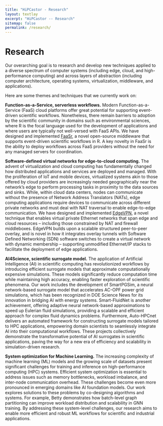 ```yaml
---
title: "HiPCastor - Research"
layout: textlay
excerpt: "HiPCastor -- Research"
sitemap: false
permalink: /research/
---
```


# Research

Our overarching goal is to research and develop new techniques applied to a diverse spectrum of computer systems (including edge, cloud, and high-performance computing) and across layers of abstraction (including computer architecture, operating systems, virtualization, middleware, and applications). 

Here are some themes and techniques that we currently work on:

**Function-as-a-Service, serverless workflows.** Modern Function-as-a-Service (FaaS) cloud platforms offer great potential for supporting event-driven scientific workflows. Nonetheless, there remain barriers to adoption by the scientific community in domains such as environmental sciences, where R is the focal language used for the development of applications and where users are typically not well-versed with FaaS APIs. We have designed and implemented [FaaSr](https://faasr.io), a novel open-source middleware that supports event-driven scientific workflows in R. A key novelty in FaaSr is the ability to deploy workflows across FaaS providers without the need for any managed servers for coordination.


**Software-defined virtual networks for edge-to-cloud computing.** The advent of virtualization and cloud computing has fundamentally changed how distributed applications and services are deployed and managed. With the proliferation of IoT and mobile devices, virtualized systems akin to those offered by cloud providers are increasingly needed geographically near the network’s edge to perform processing tasks in proximity to the data sources and sinks. While, within cloud data centers, nodes can communicate without the presence of Network Address Translators (NATs), edge computing applications require devices to communicate across different private networks and must deal with NAT traversal to enable edge-to-edge communication. We have designed and implemented [EdgeVPN](https://edgevpn.io), a novel technique that enables virtual private Ethernet networks that span edge and cloud resources – including those constrained by NAT and firewall middleboxes. EdgeVPN builds upon a scalable structured peer-to-peer overlay, and is novel in how it integrates overlay tunnels with Software Defined Networking (SDN) software switches to create a virtual network with dynamic membership – supporting unmodified Ethernet/IP stacks to facilitate the deployment of edge applications. 

**AI4Science, scientific surrogate model.** The application of Artificial Intelligence (AI) in scientific computing has revolutionized workflows by introducing efficient surrogate models that approximate computationally expensive simulations. These models significantly reduce computation time while maintaining high accuracy, enabling faster exploration of scientific phenomena. Our work includes the development of SmartPGSim, a neural network-based surrogate model that accelerates AC-OPF power grid simulations, which has been recognized in DOE Science News for its innovation in bridging AI with energy systems. Smart-FluidNet is another achievement, offering adaptive neural network-based approximations to speed up Eulerian fluid simulations, providing a scalable and efficient approach for complex fluid dynamics problems. Furthermore, Auto-HPCnet delivers an automated framework for constructing surrogate models tailored to HPC applications, empowering domain scientists to seamlessly integrate AI into their computational workflows. These projects collectively demonstrate the transformative potential of AI surrogates in scientific applications, paving the way for a new era of efficiency and scalability in simulation-driven research.

**System optimization for Machine Learning.** The increasing complexity of machine learning (ML) models and the growing scale of datasets present significant challenges for training and inference on high-performance computing (HPC) systems. Efficient system optimization is essential to address issues such as memory bottlenecks, workload imbalance, and inter-node communication overhead. These challenges become even more pronounced in emerging domains like AI foundation models. Our work explores solutions to these problems by co-designing algorithms and systems. For example, Betty demonstrates how batch-level graph partitioning can improve workload distribution and scalability in GNN training. By addressing these system-level challenges, our research aims to enable more efficient and robust ML workflows for scientific and industrial applications.

